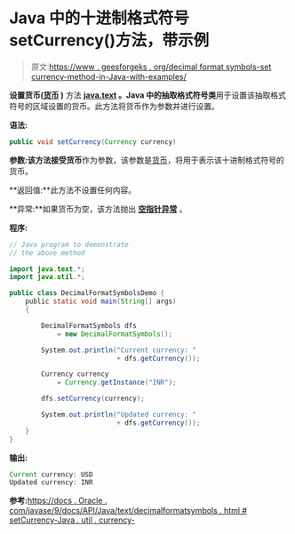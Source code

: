 # Java 中的十进制格式符号 setCurrency()方法，带示例

> 原文:[https://www . geesforgeks . org/decimal format symbols-set currency-method-in-Java-with-examples/](https://www.geeksforgeeks.org/decimalformatsymbols-setcurrency-method-in-java-with-examples/)

**设置货币([货币](https://www.geeksforgeeks.org/java-util-currency-methods-example/) )** 方法 **[java.text](https://www.geeksforgeeks.org/tag/java-text-package/) 。Java 中的抽取格式符号类**用于设置该抽取格式符号的区域设置的货币。此方法将货币作为参数并进行设置。

**语法:**

```java
public void setCurrency(Currency currency)

```

**参数:**该方法接受**货币**作为参数，该参数是[货币](https://www.geeksforgeeks.org/java-util-currency-methods-example/)，将用于表示该十进制格式符号的货币。

**返回值:**此方法不设置任何内容。

**异常:**如果货币为空，该方法抛出 **[空指针异常](https://www.geeksforgeeks.org/null-pointer-exception-in-java/)** 。

**程序:**

```java
// Java program to demonstrate
// the above method

import java.text.*;
import java.util.*;

public class DecimalFormatSymbolsDemo {
    public static void main(String[] args)
    {

        DecimalFormatSymbols dfs
            = new DecimalFormatSymbols();

        System.out.println("Current currency: "
                           + dfs.getCurrency());

        Currency currency
            = Currency.getInstance("INR");

        dfs.setCurrency(currency);

        System.out.println("Updated currency: "
                           + dfs.getCurrency());
    }
}
```

**输出:**

```java
Current currency: USD
Updated currency: INR

```

**参考:**[https://docs . Oracle . com/javase/9/docs/API/Java/text/decimalformatsymbols . html # setCurrency-Java . util . currency-](https://docs.oracle.com/javase/9/docs/api/java/text/DecimalFormatSymbols.html#setCurrency-java.util.Currency-)